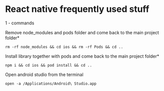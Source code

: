 # React native frequently used stuff

1 - commands

Remove node_modules and pods folder and come back to the main project folder*

    rm -rf node_modules && cd ios && rm -rf Pods && cd ..

Install library together with pods and come back to the main project folder*

    npm i && cd ios && pod install && cd ..

Open android studio from the terminal

    open -a /Applications/Android\ Studio.app
